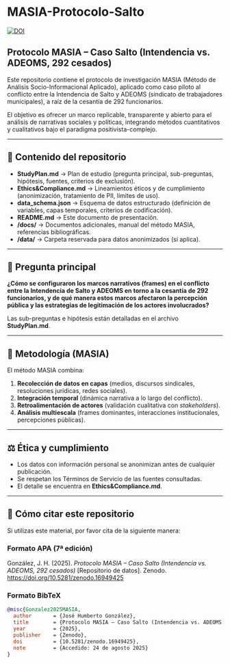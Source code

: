 # MASIA-Protocolo-Salto  
[![DOI](https://zenodo.org/badge/DOI/10.5281/zenodo.16949425.svg)](https://doi.org/10.5281/zenodo.16949425)

## Protocolo MASIA – Caso Salto (Intendencia vs. ADEOMS, 292 cesados)

Este repositorio contiene el protocolo de investigación MASIA (Método de Análisis Socio-Informacional Aplicado), aplicado como caso piloto al conflicto entre la Intendencia de Salto y ADEOMS (sindicato de trabajadores municipales), a raíz de la cesantía de 292 funcionarios.

El objetivo es ofrecer un marco replicable, transparente y abierto para el análisis de narrativas sociales y políticas, integrando métodos cuantitativos y cualitativos bajo el paradigma positivista-complejo.

---

## 📑 Contenido del repositorio
- **StudyPlan.md** → Plan de estudio (pregunta principal, sub-preguntas, hipótesis, fuentes, criterios de exclusión).  
- **Ethics&Compliance.md** → Lineamientos éticos y de cumplimiento (anonimización, tratamiento de PII, límites de uso).  
- **data_schema.json** → Esquema de datos estructurado (definición de variables, capas temporales, criterios de codificación).  
- **README.md** → Este documento de presentación.  
- **/docs/** → Documentos adicionales, manual del método MASIA, referencias bibliográficas.  
- **/data/** → Carpeta reservada para datos anonimizados (si aplica).  

---

## 🎯 Pregunta principal
**¿Cómo se configuraron los marcos narrativos (frames) en el conflicto entre la Intendencia de Salto y ADEOMS en torno a la cesantía de 292 funcionarios, y de qué manera estos marcos afectaron la percepción pública y las estrategias de legitimación de los actores involucrados?**

Las sub-preguntas e hipótesis están detalladas en el archivo **StudyPlan.md**.

---

## 🧩 Metodología (MASIA)
El método MASIA combina:

1. **Recolección de datos en capas** (medios, discursos sindicales, resoluciones jurídicas, redes sociales).  
2. **Integración temporal** (dinámica narrativa a lo largo del conflicto).  
3. **Retroalimentación de actores** (validación cualitativa con *stakeholders*).  
4. **Análisis multiescala** (frames dominantes, interacciones institucionales, percepciones públicas).  

---

## ⚖️ Ética y cumplimiento
- Los datos con información personal se anonimizan antes de cualquier publicación.  
- Se respetan los Términos de Servicio de las fuentes consultadas.  
- El detalle se encuentra en **Ethics&Compliance.md**.  

---

## 📌 Cómo citar este repositorio

Si utilizas este material, por favor cita de la siguiente manera:

### Formato APA (7ª edición)
González, J. H. (2025). *Protocolo MASIA – Caso Salto (Intendencia vs. ADEOMS, 292 cesados)* [Repositorio de datos]. Zenodo. https://doi.org/10.5281/zenodo.16949425  

### Formato BibTeX
```bibtex
@misc{Gonzalez2025MASIA,
  author       = {José Humberto González},
  title        = {Protocolo MASIA – Caso Salto (Intendencia vs. ADEOMS, 292 cesados)},
  year         = {2025},
  publisher    = {Zenodo},
  doi          = {10.5281/zenodo.16949425},
  note         = {Accedido: 24 de agosto 2025}
}


